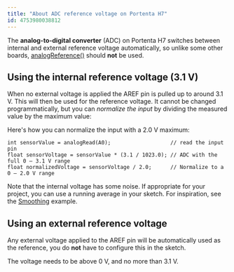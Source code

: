 ```yaml
---
title: "About ADC reference voltage on Portenta H7"
id: 4753980038812
---
```


The **analog-to-digital converter** (ADC) on Portenta H7 switches between internal and external reference voltage automatically, so unlike some other boards, [analogReference()](https://docs.arduino.cc/language-reference/en/functions/analog-io/analogReference/) should **not** be used.

<a id="internal-reference"></a>

## Using the internal reference voltage (3.1 V)

When no external voltage is applied the AREF pin is pulled up to around 3.1 V. This will then be used for the reference voltage. It cannot be changed programmatically, but you can _normalize the input_ by dividing the measured value by the maximum value:

Here's how you can normalize the input with a 2.0 V maximum:

```
int sensorValue = analogRead(A0);                   // read the input pin
float sensorVoltage = sensorValue * (3.1 / 1023.0); // ADC with the full 0 – 3.1 V range
float normalizedVoltage = sensorVoltage / 2.0;      // Normalize to a 0 – 2.0 V range
```

Note that the internal voltage has some noise. If appropriate for your project, you can use a running average in your sketch. For inspiration, see the [Smoothing](https://www.arduino.cc/en/Tutorial/BuiltInExamples/Smoothing) example.

<a id="external-reference"></a>

## Using an external reference voltage

Any external voltage applied to the AREF pin will be automatically used as the reference, you do **not** have to configure this in the sketch.

The voltage needs to be above 0 V, and no more than 3.1 V.

<p style="display:none;">
   How to use AREF pin on Portenta H7
</p>
